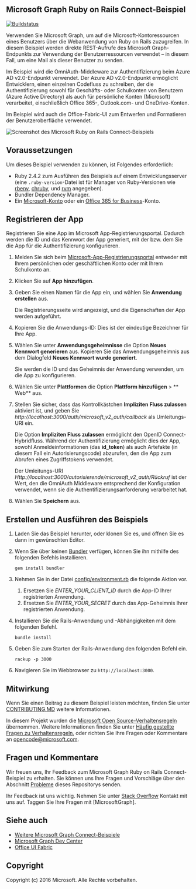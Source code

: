## <a name="microsoft-graph-ruby-on-rails-connect-sample"></a>Microsoft Graph Ruby on Rails Connect-Beispiel

[![Buildstatus](https://api.travis-ci.org/microsoftgraph/ruby-connect-rest-sample.svg?branch=master)](https://travis-ci.org/microsoftgraph/ruby-connect-rest-sample)

Verwenden Sie Microsoft Graph, um auf die Microsoft-Kontoressourcen eines Benutzers über die Webanwendung von Ruby on Rails zuzugreifen. In diesem Beispiel werden direkte REST-Aufrufe des Microsoft Graph-Endpunkts zur Verwendung der Benutzerressourcen verwendet – in diesem Fall, um eine Mail als dieser Benutzer zu senden.

Im Beispiel wird die OmniAuth-Middleware zur Authentifizierung beim Azure AD v2.0-Endpunkt verwendet. Der Azure AD v2.0-Endpunkt ermöglicht Entwicklern, einen einzelnen Codefluss zu schreiben, der die Authentifizierung sowohl für Geschäfts- oder Schulkonten von Benutzern (Azure Active Directory) als auch für persönliche Konten (Microsoft) verarbeitet, einschließlich Office 365-, Outlook.com- und OneDrive-Konten.

Im Beispiel wird auch die Office-Fabric-UI zum Entwerfen und Formatieren der Benutzeroberfläche verwendet.

![Screenshot des Microsoft Ruby on Rails Connect-Beispiels](/readme-images/Microsoft-Graph-Ruby-Connect-UI.png)

## <a name="prerequisites"></a>Voraussetzungen

Um dieses Beispiel verwenden zu können, ist Folgendes erforderlich:

- Ruby 2.4.2 zum Ausführen des Beispiels auf einem Entwicklungsserver (eine `.ruby-version`-Datei ist für Manager von Ruby-Versionen wie [rbenv](https://github.com/rbenv/rbenv#choosing-the-ruby-version), [chruby](https://github.com/postmodern/chruby#auto-switching), und [rvm](https://rvm.io/workflow/projects) angegeben).
- Bundler Dependency Manager.
- Ein [Microsoft-Konto](https://www.outlook.com/) oder ein [Office 365 for Business](https://msdn.microsoft.com/en-us/office/office365/howto/setup-development-environment#bk_Office365Account)-Konto.

## <a name="register-the-application"></a>Registrieren der App

Registrieren Sie eine App im Microsoft App-Registrierungsportal. Dadurch werden die ID und das Kennwort der App generiert, mit der bzw. dem Sie die App für die Authentifizierung konfigurieren.

1. Melden Sie sich beim [Microsoft-App-Registrierungsportal](https://apps.dev.microsoft.com/) entweder mit Ihrem persönlichen oder geschäftlichen Konto oder mit Ihrem Schulkonto an.

2. Klicken Sie auf **App hinzufügen**.

3. Geben Sie einen Namen für die App ein, und wählen Sie **Anwendung erstellen** aus.

    Die Registrierungsseite wird angezeigt, und die Eigenschaften der App werden aufgeführt.

4. Kopieren Sie die Anwendungs-ID: Dies ist der eindeutige Bezeichner für Ihre App.

5. Wählen Sie unter **Anwendungsgeheimnisse** die Option **Neues Kennwort generieren** aus. Kopieren Sie das Anwendungsgeheimnis aus dem Dialogfeld **Neues Kennwort wurde generiert**.

    Sie werden die ID und das Geheimnis der Anwendung verwenden, um die App zu konfigurieren.

6. Wählen Sie unter **Plattformen** die Option **Plattform hinzufügen** > ** Web** aus.

7. Stellen Sie sicher, dass das Kontrollkästchen **Impliziten Fluss zulassen** aktiviert ist, und geben Sie *http://localhost:3000/auth/microsoft_v2_auth/callback* als Umleitungs-URI ein.

    Die Option **Impliziten Fluss zulassen** ermöglicht den OpenID Connect-Hybridfluss. Während der Authentifizierung ermöglicht dies der App, sowohl Anmeldeinformationen (das **id_token**) als auch Artefakte (in diesem Fall ein Autorisierungscode) abzurufen, den die App zum Abrufen eines Zugriffstokens verwendet.

    Der Umleitungs-URI *Http://localhost:3000/autorisierende/microsoft_v2_auth/Rückruf* ist der Wert, den die OmniAuth Middleware entsprechend der Konfiguration verwendet, wenn sie die Authentifizierungsanforderung verarbeitet hat.

8. Wählen Sie **Speichern** aus.

## <a name="build-and-run-the-sample"></a>Erstellen und Ausführen des Beispiels

1. Laden Sie das Beispiel herunter, oder klonen Sie es, und öffnen Sie es dann im gewünschten Editor.
1. Wenn Sie über keinen [Bundler](http://bundler.io/) verfügen, können Sie ihn mithilfe des folgenden Befehls installieren.

    ```
    gem install bundler
    ```
2. Nehmen Sie in der Datei [config/environment.rb](config/environment.rb) die folgende Aktion vor.
    1. Ersetzen Sie *ENTER_YOUR_CLIENT_ID* durch die App-ID Ihrer registrierten Anwendung.
    2. Ersetzen Sie *ENTER_YOUR_SECRET* durch das App-Geheimnis Ihrer registrierten Anwendung.

3. Installieren Sie die Rails-Anwendung und -Abhängigkeiten mit dem folgenden Befehl.

    ```
    bundle install
    ```
4. Geben Sie zum Starten der Rails-Anwendung den folgenden Befehl ein.

    ```
    rackup -p 3000
    ```
5. Navigieren Sie im Webbrowser zu ```http://localhost:3000```.

<a name="contributing"></a>
## <a name="contributing"></a>Mitwirkung ##

Wenn Sie einen Beitrag zu diesem Beispiel leisten möchten, finden Sie unter [CONTRIBUTING.MD](/CONTRIBUTING.md) weitere Informationen.

In diesem Projekt wurden die [Microsoft Open Source-Verhaltensregeln](https://opensource.microsoft.com/codeofconduct/) übernommen. Weitere Informationen finden Sie unter [Häufig gestellte Fragen zu Verhaltensregeln](https://opensource.microsoft.com/codeofconduct/faq/), oder richten Sie Ihre Fragen oder Kommentare an [opencode@microsoft.com](mailto:opencode@microsoft.com).

## <a name="questions-and-comments"></a>Fragen und Kommentare

Wir freuen uns, Ihr Feedback zum Microsoft Graph Ruby on Rails Connect-Beispiel zu erhalten. Sie können uns Ihre Fragen und Vorschläge über den Abschnitt [Probleme](https://github.com/microsoftgraph/ruby-connect-rest-sample/issues) dieses Repositorys senden.

Ihr Feedback ist uns wichtig. Nehmen Sie unter [Stack Overflow](http://stackoverflow.com/questions/tagged/office365+or+microsoftgraph) Kontakt mit uns auf. Taggen Sie Ihre Fragen mit [MicrosoftGraph].

## <a name="see-also"></a>Siehe auch

- [Weitere Microsoft Graph Connect-Beispiele](https://github.com/MicrosoftGraph?utf8=%E2%9C%93&query=-Connect)
- [Microsoft Graph Dev Center](http://graph.microsoft.io)
- [Office UI Fabric](https://github.com/OfficeDev/Office-UI-Fabric)

## <a name="copyright"></a>Copyright
Copyright (c) 2016 Microsoft. Alle Rechte vorbehalten.

